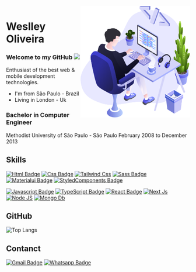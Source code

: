 <img align="right" src="./images/illustration.png" width="300"/>

# Weslley Oliveira 

### Welcome to my GitHub <img src="https://raw.githubusercontent.com/MartinHeinz/MartinHeinz/master/wave.gif" width="20px">

Enthusiast of the best web & mobile development technologies.

- I'm from São Paulo - Brazil
- Living in London - Uk

### Bachelor in Computer Engineer 
Methodist University of São Paulo - São Paulo
February 2008 to December 2013

## Skills 

[![Html Badge](https://img.shields.io/badge/HTML5-E34F26?style=for-the-badge&logo=html5&logoColor=white)](https://github.com/weslley-oliveira)
[![Css Badge](https://img.shields.io/badge/CSS3-1572B6?style=for-the-badge&logo=css3&logoColor=white)](https://github.com/weslley-oliveira)
[![Tailwind Css](https://img.shields.io/badge/TailWind%20Css-ffffff?style=for-the-badge&logo=tailwind-css&logoColor=06b6d4)](https://github.com/weslley-oliveira)
[![Sass Badge](https://img.shields.io/badge/Sass-CC6699?style=for-the-badge&logo=sass&logoColor=white)](https://github.com/weslley-oliveira)
[![Materialui Badge](https://img.shields.io/badge/Material--UI-0081CB?style=for-the-badge&logo=material-ui&logoColor=white)](https://github.com/weslley-oliveira)
[![StyledComponents Badge](https://img.shields.io/badge/styled--components-DB7093?style=for-the-badge&logo=styled-components&logoColor=white)](https://github.com/weslley-oliveira)

[![Javascript Badge](https://img.shields.io/badge/JavaScript-F7DF1E?style=for-the-badge&logo=javascript&logoColor=black)](https://github.com/weslley-oliveira)
[![TypeScript Badge](https://img.shields.io/badge/TypeScript-3276E6?style=for-the-badge&logo=typescript&logoColor=white&labelColor=3276E6)](https://github.com/weslley-oliveira)
[![React Badge](https://img.shields.io/badge/React-20232A?style=for-the-badge&logo=react&logoColor=61DAFB)](https://github.com/weslley-oliveira)
[![Next Js](https://img.shields.io/badge/Next%20Js-000000?style=for-the-badge&logo=next.js&logoColor=white)](https://github.com/weslley-oliveira)
[![Node JS](https://img.shields.io/badge/Node%20Js-3e863d?style=for-the-badge&logo=node.js&logoColor=white)](https://github.com/weslley-oliveira)
[![Mongo Db](https://img.shields.io/badge/MongoDB-35495E?style=for-the-badge&logo=mongodb&logoColor=4FC08D)](https://github.com/weslley-oliveira)

## GitHub

![Top Langs](https://github-readme-stats.vercel.app/api/top-langs/?username=weslley-oliveira&theme=tokyonight)

## Contanct  

[![Gmail Badge](https://img.shields.io/badge/Gmail-D14836?style=for-the-badge&logo=gmail&logoColor=white)](mailto:weslleyzera2020@gmail.com)
[![Whatsapp Badge](https://img.shields.io/badge/WhatsApp-25D366?style=for-the-badge&logo=whatsapp&logoColor=white)](https://api.whatsapp.com/send?phone=447568555838&text=Hi!)





